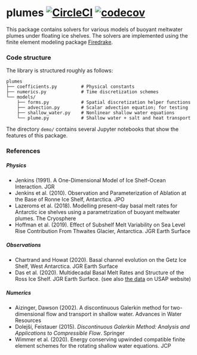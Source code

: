 # plumes [![CircleCI](https://circleci.com/gh/icepack/plumes.svg?style=svg)](https://circleci.com/gh/icepack/plumes) [![codecov](https://codecov.io/gh/icepack/plumes/branch/master/graph/badge.svg)](https://codecov.io/gh/icepack/plumes)

This package contains solvers for various models of buoyant meltwater plumes under floating ice shelves.
The solvers are implemented using the finite element modeling package [Firedrake](https://www.firedrakeproject.org).

### Code structure

The library is structured roughly as follows:

    plumes
    ├── coefficients.py         # Physical constants
    ├── numerics.py             # Time discretization schemes
    └── models/
        ├── forms.py            # Spatial discretization helper functions
        ├── advection.py        # Scalar advection equation; for testing
        ├── shallow_water.py    # Nonlinear shallow water equations
        └── plume.py            # Shallow water + salt and heat transport

The directory `demo/` contains several Jupyter notebooks that show the features of this package.

### References

##### Physics

* Jenkins (1991). A One-Dimensional Model of Ice Shelf-Ocean Interaction. JGR
* Jenkins et al. (2010). Observation and Parameterization of Ablation at the Base of Ronne Ice Shelf, Antarctica. JPO
* Lazeroms et al. (2018). Modelling present-day basal melt rates for Antarctic ice shelves using a parametrization of buoyant meltwater plumes. The Cryosphere
* Hoffman et al. (2019). Effect of Subshelf Melt Variability on Sea Level Rise Contribution From Thwaites Glacier, Antarctica. JGR Earth Surface

##### Observations

* Chartrand and Howat (2020). Basal channel evolution on the Getz Ice Shelf, West Antarctica. JGR Earth Surface
* Das et al. (2020). Multidecadal Basal Melt Rates and Structure of the Ross Ice Shelf. JGR Earth Surface. (see also [the data](https://www.usap-dc.org/view/dataset/601242) on USAP website)

##### Numerics

* Aizinger, Dawson (2002). A discontinuous Galerkin method for two-dimensional flow and transport in shallow water. Advances in Water Resources
* Dolejší, Feistauer (2015). *Discontinuous Galerkin Method: Analysis and Applications to Compressible Flow*. Springer
* Wimmer et al. (2020). Energy conserving upwinded compatible finite element schemes for the rotating shallow water equations. JCP
